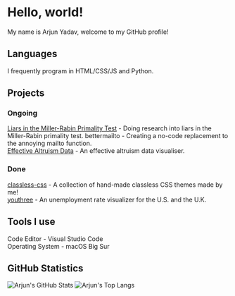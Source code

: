# Hello, world!
My name is Arjun Yadav, welcome to my GitHub profile!

## Languages
I frequently program in HTML/CSS/JS and Python.

## Projects
### Ongoing
[Liars in the Miller-Rabin Primality Test](https://github.com/y-arjun-y/liars-miller-rabin) - Doing research into liars in the Miller-Rabin primality test. 
bettermailto - Creating a no-code replacement to the annoying mailto function.  
[Effective Altruism Data](https://github.com/hamishhuggard/ea_data_viz) - An effective altruism data visualiser.  

### Done
[classless-css](https://github.com/y-arjun-y/classless-css) - A collection of hand-made classless CSS themes made by me!  
[youthree](https://github.com/y-arjun-y/youthree) - An unemployment rate visualizer for the U.S. and the U.K. 

## Tools I use
Code Editor - Visual Studio Code  
Operating System - macOS Big Sur

## GitHub Statistics
![Arjun's GitHub Stats](https://github-readme-stats.vercel.app/api?username=y-arjun-y&count_private=true&theme=default)
![Arjun's Top Langs](https://github-readme-stats.vercel.app/api/top-langs/?username=y-arjun-y)
